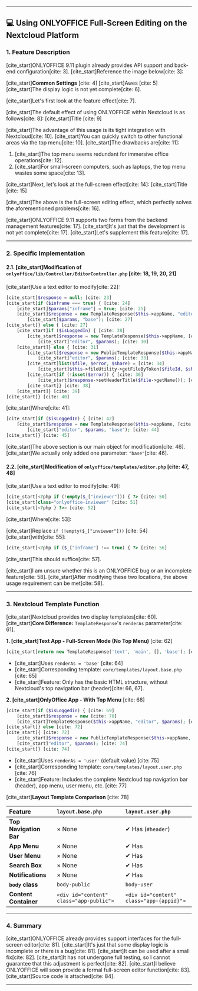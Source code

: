 -----

## 💻 Using ONLYOFFICE Full-Screen Editing on the Nextcloud Platform

### 1\. Feature Description

[cite\_start]ONLYOFFICE 9.11 plugin already provides API support and back-end configuration[cite: 3].
[cite\_start]Reference the image below[cite: 3]:

[cite\_start]**Common Settings** [cite: 4]
[cite\_start]Awes [cite: 5]
[cite\_start]The display logic is not yet complete[cite: 6].

[cite\_start]Let's first look at the feature effect[cite: 7].

[cite\_start]The default effect of using ONLYOFFICE within Nextcloud is as follows[cite: 8]:
[cite\_start]Title [cite: 9]

[cite\_start]The advantage of this usage is its tight integration with Nextcloud[cite: 10]. [cite\_start]You can quickly switch to other functional areas via the top menu[cite: 10].
[cite\_start]The drawbacks are[cite: 11]:

1.  [cite\_start]The top menu seems redundant for immersive office operations[cite: 12].
2.  [cite\_start]For small-screen computers, such as laptops, the top menu wastes some space[cite: 13].

[cite\_start]Next, let's look at the full-screen effect[cite: 14]:
[cite\_start]Title [cite: 15]

[cite\_start]The above is the full-screen editing effect, which perfectly solves the aforementioned problems[cite: 16].

[cite\_start]ONLYOFFICE 9.11 supports two forms from the backend management features[cite: 17]. [cite\_start]It's just that the development is not yet complete[cite: 17].
[cite\_start]Let's supplement this feature[cite: 17].

-----

### 2\. Specific Implementation

#### 2.1. [cite\_start]Modification of `onlyoffice/lib/Controller/EditorController.php` [cite: 18, 19, 20, 21]

[cite\_start]Use a text editor to modify[cite: 22]:

```php
[cite_start]$response = null; [cite: 23]
[cite_start]if ($inframe === true) { [cite: 24]
    [cite_start]$params["inframe"] = true; [cite: 25]
    [cite_start]$response = new TemplateResponse($this->appName, "editor", [cite: 26]
        [cite_start]$params, "base"); [cite: 27]
[cite_start]} else { [cite: 27]
    [cite_start]if ($isLoggedIn) { [cite: 28]
        [cite_start]$response = new TemplateResponse($this->appName, [cite: 29]
            [cite_start]"editor", $params); [cite: 30]
    [cite_start]} else { [cite: 31]
        [cite_start]$response = new PublicTemplateResponse($this->appName, [cite: 32]
            [cite_start]"editor", $params); [cite: 33]
        [cite_start]list($file, $error, $share) = [cite: 34]
            [cite_start]$this->fileUtility->getFileByToken($fileId, $shareToken); [cite: 35]
        [cite_start]if (!isset($error)) { [cite: 36]
            [cite_start]$response->setHeaderTitle($file->getName()); [cite: 37]
        [cite_start]} [cite: 38]
    [cite_start]} [cite: 39]
[cite_start]} [cite: 40]
```

[cite\_start]Where[cite: 41]:

```php
[cite_start]if ($isLoggedIn) { [cite: 42]
    [cite_start]$response = new TemplateResponse($this->appName, [cite: 43]
        [cite_start]"editor", $params, "base"); [cite: 44]
[cite_start]} [cite: 45]
```

[cite\_start]The above section is our main object for modification[cite: 46]. [cite\_start]We actually only added one parameter: `"base"`[cite: 46].

#### 2.2. [cite\_start]Modification of `onlyoffice/templates/editor.php` [cite: 47, 48]

[cite\_start]Use a text editor to modify[cite: 49]:

```php
[cite_start]<?php if (!empty($_["inviewer"])) { ?> [cite: 50]
[cite_start]class="onlyoffice-inviewer" [cite: 51]
[cite_start]<?php } ?>> [cite: 52]
```

[cite\_start]Where[cite: 53]:

[cite\_start]Replace `if (!empty($_["inviewer"]))` [cite: 54] [cite\_start]with[cite: 55]:

```php
[cite_start]<?php if ($_["inframe"] !== true) { ?> [cite: 56]
```

[cite\_start]This should suffice[cite: 57].

[cite\_start]I am unsure whether this is an ONLYOFFICE bug or an incomplete feature[cite: 58]. [cite\_start]After modifying these two locations, the above usage requirement can be met[cite: 58].

-----

### 3\. Nextcloud Template Function

[cite\_start]Nextcloud provides two display templates[cite: 60].
[cite\_start]**Core Difference:** `TemplateResponse`'s `renderAs` parameter[cite: 61].

**1. [cite\_start]Text App - Full-Screen Mode (No Top Menu)** [cite: 62]

```php
[cite_start]return new TemplateResponse('text', 'main', [], 'base'); [cite: 63]
```

  * [cite\_start]Uses `renderAs = 'base'` [cite: 64]
  * [cite\_start]Corresponding template: `core/templates/layout.base.php` [cite: 65]
  * [cite\_start]Feature: Only has the basic HTML structure, without Nextcloud's top navigation bar (header)[cite: 66, 67].

**2. [cite\_start]OnlyOffice App - With Top Menu** [cite: 68]

```php
[cite_start]if ($isLoggedin) { [cite: 69]
    [cite_start]$response = new [cite: 70]
    [cite_start]TemplateResponse($this->appName, "editor", $params); [cite: 71]
[cite_start]} else [cite: 72]
[cite_start]{ [cite: 72]
    [cite_start]$response = new PublicTemplateResponse($this->appName, [cite: 73]
    [cite_start]"editor", $params); [cite: 74]
[cite_start]} [cite: 74]
```

  * [cite\_start]Uses `renderAs = 'user'` (default value) [cite: 75]
  * [cite\_start]Corresponding template: `core/templates/layout.user.php` [cite: 76]
  * [cite\_start]Feature: Includes the complete Nextcloud top navigation bar (header), app menu, user menu, etc. [cite: 77]

[cite\_start]**Layout Template Comparison** [cite: 78]

| Feature | `layout.base.php` | `layout.user.php` |
| :--- | :--- | :--- |
| **Top Navigation Bar** | × None | ✔ Has (`#header`) |
| **App Menu** | × None | ✔ Has |
| **User Menu** | × None | ✔ Has |
| **Search Box** | × None | ✔ Has |
| **Notifications** | × None | ✔ Has |
| **`body` class** | `body-public` | `body-user` |
| **Content Container** | `<div id="content" class="app-public">` | `<div id="content" class="app-{appid}">` |

-----

### 4\. Summary

[cite\_start]ONLYOFFICE already provides support interfaces for the full-screen editor[cite: 81]. [cite\_start]It's just that some display logic is incomplete or there is a bug[cite: 81]. [cite\_start]It can be used after a small fix[cite: 82]. [cite\_start]It has not undergone full testing, so I cannot guarantee that this adjustment is perfect[cite: 82]. [cite\_start]I believe ONLYOFFICE will soon provide a formal full-screen editor function[cite: 83].
[cite\_start]Source code is attached[cite: 84].

-----

